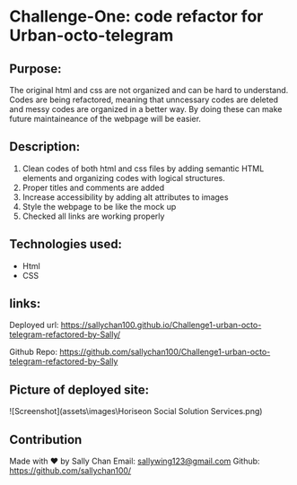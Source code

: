 # Challenge-One: code refactor for Urban-octo-telegram

## Purpose:
The original html and css are not organized and can be hard to understand. 
Codes are being refactored, meaning that unncessary codes are deleted and messy codes are organized in a better way.
By doing these can make future maintaineance of the webpage will be easier. 

## Description:
1. Clean codes of both html and css files by adding semantic HTML elements and organizing codes with logical structures.
2. Proper titles and comments are added
3. Increase accessibility by adding alt attributes to images
4. Style the webpage to be like the mock up
5. Checked all links are working properly 

## Technologies used: 
* Html 
* CSS

## links:
Deployed url:
https://sallychan100.github.io/Challenge1-urban-octo-telegram-refactored-by-Sally/

Github Repo:
https://github.com/sallychan100/Challenge1-urban-octo-telegram-refactored-by-Sally

## Picture of deployed site: 
![Screenshot](assets\images\Horiseon Social Solution Services.png)

## Contribution
Made with ❤️ by Sally Chan
Email: sallywing123@gmail.com
Github: https://github.com/sallychan100/
